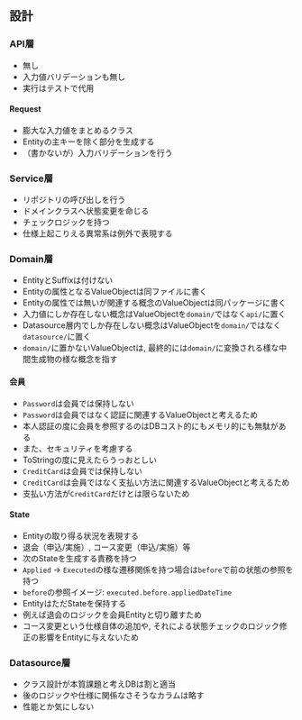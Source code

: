 ## 設計
### API層
+ 無し
+ 入力値バリデーションも無し
+ 実行はテストで代用

#### Request
+ 膨大な入力値をまとめるクラス
+ Entityの主キーを除く部分を生成する
+ （書かないが）入力バリデーションを行う

### Service層
+ リポジトリの呼び出しを行う
+ ドメインクラスへ状態変更を命じる
+ チェックロジックを持つ
+ 仕様上起こりえる異常系は例外で表現する

### Domain層
+ EntityとSuffixは付けない
+ Entityの属性となるValueObjectは同ファイルに書く
+ Entityの属性では無いが関連する概念のValueObjectは同パッケージに書く
+ 入力値にしか存在しない概念はValueObjectを`domain/`ではなく`api/`に置く
+ Datasource層内でしか存在しない概念はValueObjectを`domain/`ではなく`datasource/`に置く
+ `domain/`に置かないValueObjectは, 最終的には`domain/`に変換される様な中間生成物の様な概念を指す

#### 会員
+ `Password`は会員では保持しない
 + `Password`は会員ではなく認証に関連するValueObjectと考えるため
 + 本人認証の度に会員を参照するのはDBコスト的にもメモリ的にも無駄がある
 + また、セキュリティを考慮する
 + ToStringの度に見えたらうっおとしい
+ `CreditCard`は会員では保持しない
 + `CreditCard`は会員ではなく支払い方法に関連するValueObjectと考えるため
 + 支払い方法が`CreditCard`だけとは限らないため

#### State
+ Entityの取り得る状況を表現する
 + 退会（申込/実施）, コース変更（申込/実施）等
+ 次のStateを生成する責務を持つ
+ `Applied` → `Executed`の様な遷移関係を持つ場合は`before`で前の状態の参照を持つ
 + `before`の参照イメージ: `executed.before.appliedDateTime`
+ EntityはただStateを保持する
 + 例えば退会のロジックを会員Entityと切り離すため
 + コース変更という仕様自体の追加や, それによる状態チェックのロジック修正の影響をEntityに与えないため

### Datasource層
+ クラス設計が本質課題と考えDBは割と適当
 + 後のロジックや仕様に関係なさそうなカラムは略す
 + 性能とか気にしない
